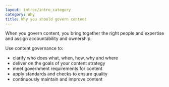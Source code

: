 ```yaml
---
layout: intros/intro_category
category: Why
title: Why you should govern content
---
```

When you govern content, you bring together the right people and expertise and assign accountability and ownership.

Use content governance to:
- clarify who does what, when, how, why and where
- deliver on the goals of your content strategy
- meet government requirements for content
- apply standards and checks to ensure quality
- continuously maintain and improve content
